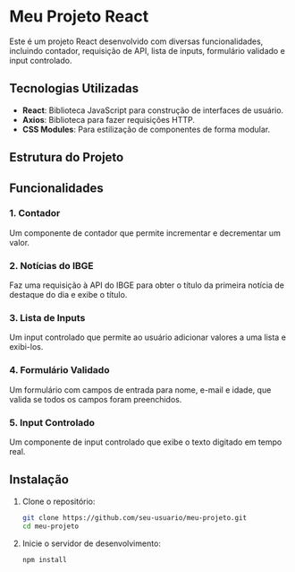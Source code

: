 # Meu Projeto React

Este é um projeto React desenvolvido com diversas funcionalidades, incluindo contador, requisição de API, lista de inputs, formulário validado e input controlado.

## Tecnologias Utilizadas

- **React**: Biblioteca JavaScript para construção de interfaces de usuário.
- **Axios**: Biblioteca para fazer requisições HTTP.
- **CSS Modules**: Para estilização de componentes de forma modular.

## Estrutura do Projeto


## Funcionalidades

### 1. Contador

Um componente de contador que permite incrementar e decrementar um valor.

### 2. Notícias do IBGE

Faz uma requisição à API do IBGE para obter o título da primeira notícia de destaque do dia e exibe o título.

### 3. Lista de Inputs

Um input controlado que permite ao usuário adicionar valores a uma lista e exibi-los.

### 4. Formulário Validado

Um formulário com campos de entrada para nome, e-mail e idade, que valida se todos os campos foram preenchidos.

### 5. Input Controlado

Um componente de input controlado que exibe o texto digitado em tempo real.

## Instalação

1. Clone o repositório:
   ```bash
   git clone https://github.com/seu-usuario/meu-projeto.git
   cd meu-projeto
   
2. Inicie o servidor de desenvolvimento:
   ```bash
   npm install  

 

